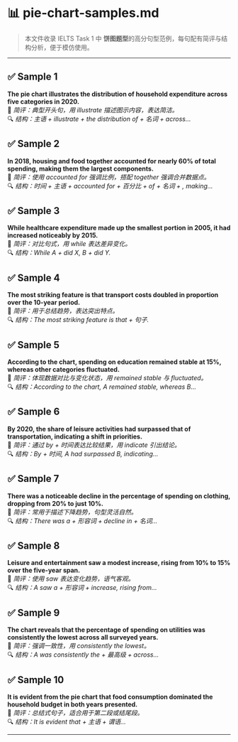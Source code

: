 # 📊 pie-chart-samples.md

> 本文件收录 IELTS Task 1 中 **饼图题型**的高分句型范例，每句配有简评与结构分析，便于模仿使用。

---

## ✅ Sample 1
**The pie chart illustrates the distribution of household expenditure across five categories in 2020.**  
📝 *简评：典型开头句，用 illustrate 描述图示内容，表达简洁。*  
🔍 *结构：主语 + illustrate + the distribution of + 名词 + across...*

## ✅ Sample 2
**In 2018, housing and food together accounted for nearly 60% of total spending, making them the largest components.**  
📝 *简评：使用 accounted for 强调比例，搭配 together 强调合并数据点。*  
🔍 *结构：时间 + 主语 + accounted for + 百分比 + of + 名词 + , making...*

## ✅ Sample 3
**While healthcare expenditure made up the smallest portion in 2005, it had increased noticeably by 2015.**  
📝 *简评：对比句式，用 while 表达差异变化。*  
🔍 *结构：While A + did X, B + did Y.*

## ✅ Sample 4
**The most striking feature is that transport costs doubled in proportion over the 10-year period.**  
📝 *简评：用于总结趋势，表达突出特点。*  
🔍 *结构：The most striking feature is that + 句子.*

## ✅ Sample 5
**According to the chart, spending on education remained stable at 15%, whereas other categories fluctuated.**  
📝 *简评：体现数据对比与变化状态，用 remained stable 与 fluctuated。*  
🔍 *结构：According to the chart, A remained stable, whereas B...*

## ✅ Sample 6
**By 2020, the share of leisure activities had surpassed that of transportation, indicating a shift in priorities.**  
📝 *简评：通过 by + 时间表达比较结果，用 indicate 引出结论。*  
🔍 *结构：By + 时间, A had surpassed B, indicating...*

## ✅ Sample 7
**There was a noticeable decline in the percentage of spending on clothing, dropping from 20% to just 10%.**  
📝 *简评：常用于描述下降趋势，句型灵活自然。*  
🔍 *结构：There was a + 形容词 + decline in + 名词...*

## ✅ Sample 8
**Leisure and entertainment saw a modest increase, rising from 10% to 15% over the five-year span.**  
📝 *简评：使用 saw 表达变化趋势，语气客观。*  
🔍 *结构：A saw a + 形容词 + increase, rising from...*

## ✅ Sample 9
**The chart reveals that the percentage of spending on utilities was consistently the lowest across all surveyed years.**  
📝 *简评：强调一致性，用 consistently the lowest。*  
🔍 *结构：A was consistently the + 最高级 + across...*

## ✅ Sample 10
**It is evident from the pie chart that food consumption dominated the household budget in both years presented.**  
📝 *简评：总结式句子，适合用于第二段或结尾段。*  
🔍 *结构：It is evident that + 主语 + 谓语...*

---

